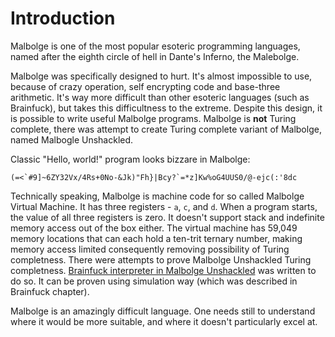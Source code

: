 
# Introduction

Malbolge is one of the most popular esoteric programming languages, named after the eighth circle of hell in Dante's Inferno, the
Malebolge.

Malbolge was specifically designed to hurt. It's almost impossible to use, because of crazy operation, self encrypting code and
base-three arithmetic. It's way more difficult than other esoteric languages (such as Brainfuck), but takes this difficultness to
the extreme. Despite this design, it is possible to write useful Malbolge programs. Malbolge is **not** Turing complete, there was
attempt to create Turing complete variant of Malbolge, named Malbogle Unshackled.

Classic "Hello, world!" program looks bizzare in Malbolge:

```malbolge
(=<`#9]~6ZY32Vx/4Rs+0No-&Jk)"Fh}|Bcy?`=*z]Kw%oG4UUS0/@-ejc(:'8dc
```

Technically speaking, Malbolge is machine code for so called Malbolge Virtual Machine. It has three registers - `a`, `c`, and `d`.
When a program starts, the value of all three registers is zero. It doesn't support stack and indefinite memory access out of the
box either. The virtual machine has 59,049 memory locations that can each hold a ten-trit ternary number, making memory access
limited consequently removing possibility of Turing completness. There were attempts to prove Malbolge Unshackled Turing
completness. [Brainfuck interpreter in Malbolge Unshackled](https://github.com/kspalaiologos/Brainfuck.MB) was written to do
so. It can be proven using simulation way (which was described in Brainfuck chapter).

Malbolge is an amazingly difficult language. One needs still to understand where it would be more suitable, and where it doesn't
particularly excel at.
